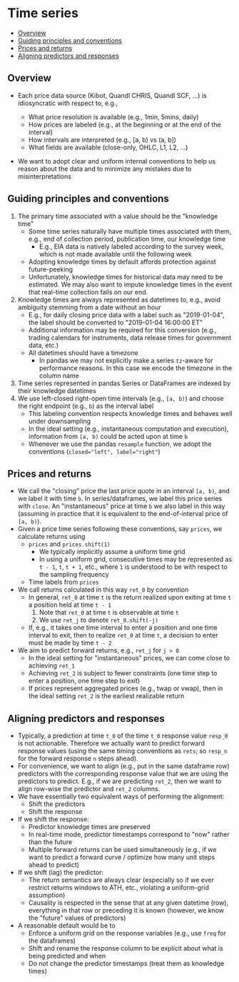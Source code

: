 # Time series

<!-- toc -->

- [Overview](#overview)
- [Guiding principles and conventions](#guiding-principles-and-conventions)
- [Prices and returns](#prices-and-returns)
- [Aligning predictors and responses](#aligning-predictors-and-responses)

<!-- tocstop -->

## Overview

- Each price data source (Kibot, Quandl CHRIS, Quandl SCF, ...) is idiosyncratic
  with respect to, e.g.,
  - What price resolution is available (e.g., 1min, 5mins, daily)
  - How prices are labeled (e.g., at the beginning or at the end of the
    interval)
  - How intervals are interpreted (e.g., [a, b) vs (a, b])
  - What fields are available (close-only, OHLC, L1, L2, ...)

- We want to adopt clear and uniform internal conventions to help us reason
  about the data and to minimize any mistakes due to misinterpretations

## Guiding principles and conventions

1. The primary time associated with a value should be the "knowledge time"
   - Some time series naturally have multiple times associated with them, e.g.,
     end of collection period, publication time, our knowledge time
     - E.g., EIA data is natively labeled according to the survey week, which is
       not made available until the following week
   - Adopting knowledge times by default affords protection against
     future-peeking
   - Unfortunately, knowledge times for historical data may need to be
     estimated. We may also want to impute knowledge times in the event that
     real-time collection fails on our end.
2. Knowledge times are always represented as datetimes to, e.g., avoid ambiguity
   stemming from a date without an hour
   - E.g., for daily closing price data with a label such as "2019-01-04", the
     label should be converted to "2019-01-04 16:00:00 ET"
   - Additional information may be required for this conversion (e.g., trading
     calendars for instruments, data release times for government data, etc.)
   - All datetimes should have a timezone
     - In pandas we may not explicitly make a series `tz`-aware for performance
       reasons. In this case we encode the timezone in the column name
3. Time series represented in pandas Series or DataFrames are indexed by their
   knowledge datetimes
4. We use left-closed right-open time intervals (e.g., `[a, b)`) and choose the
   right endpoint (e.g., `b`) as the interval label
   - This labeling convention respects knowledge times and behaves well under
     downsampling
   - In the ideal setting (e.g., instantaneous computation and execution),
     information from `[a, b)` could be acted upon at time `b`
   - Whenever we use the pandas `resample` function, we adopt the conventions
     (`closed="left", label="right"`)

## Prices and returns

- We call the "closing" price the last price quote in an interval `[a, b)`, and
  we label it with time `b`. In series/dataframes, we label this price series
  with `close`. An "instantaneous" price at time `b` we also label in this way
  (assuming in practice that it is equivalent to the end-of-interval price of
  `[a, b)`).
- Given a price time series following these conventions, say `prices`, we
  calculate returns using
  - `prices` and `prices.shift(1)`
    - We typically implicitly assume a uniform time grid
    - In using a uniform grid, consecutive times may be represented as `t - 1`,
      `t`, `t + 1`, etc., where `1` is understood to be with respect to the
      sampling frequency
  - Time labels from `prices`
- We call returns calculated in this way `ret_0` by convention
  - In general, `ret_0` at time `t` is the return realized upon exiting at time
    `t` a position held at time `t - 1`
    1. Note that `ret_0` at time `t` is observable at time `t`
    1. We use `ret_j` to denote `ret_0.shift(-j)`
  - If, e.g., it takes one time interval to enter a position and one time
    interval to exit, then to realize `ret_0` at time `t`, a decision to enter
    must be made by time `t - 2`
- We aim to predict forward returns, e.g., `ret_j` for `j > 0`
  - In the ideal setting for "instantaneous" prices, we can come close to
    achieving `ret_1`
  - Achieving `ret_2` is subject to fewer constraints (one time step to enter a
    position, one time step to exit)
  - If prices represent aggregated prices (e.g., twap or vwap), then in the
    ideal setting `ret_2` is the earliest realizable return

## Aligning predictors and responses

- Typically, a prediction at time `t_0` of the time `t_0` response value
  `resp_0` is not actionable. Therefore we actually want to predict forward
  response values (using the same timing conventions as `rets`; so `resp_n` for
  the forward response `n` steps ahead).
- For convenience, we want to align (e.g., put in the same dataframe row)
  predictors with the corresponding response value that we are using the
  predictors to predict. E.g., if we are predicting `ret_2`, then we want to
  align row-wise the predictor and `ret_2` columns.
- We have essentially two equivalent ways of performing the alignment:
  - Shift the predictors
  - Shift the response
- If we shift the response:
  - Predictor knowledge times are preserved
  - In real-time mode, predictor timestamps correspond to "now" rather than the
    future
  - Multiple forward returns can be used simultaneously (e.g., if we want to
    predict a forward curve / optimize how many unit steps ahead to predict)
- If we shift (lag) the predictor:
  - The return semantics are always clear (especially so if we ever restrict
    returns windows to ATH, etc., violating a uniform-grid assumption)
  - Causality is respected in the sense that at any given datetime (row),
    everything in that row or preceding it is known (however, we know the
    "future" values of predictors)
- A reasonable default would be to
  - Enforce a uniform grid on the response variables (e.g., use `freq` for the
    dataframes)
  - Shift and rename the response column to be explicit about what is being
    predicted and when
  - Do not change the predictor timestamps (treat them as knowledge times)
